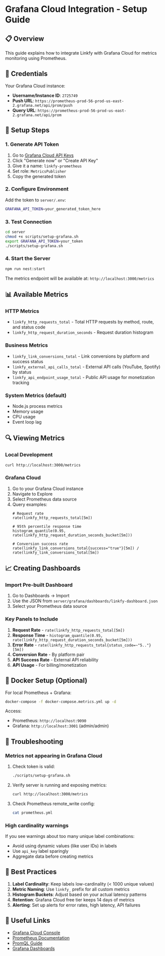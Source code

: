 # Grafana Cloud Integration - Setup Guide

## 📋 Overview

This guide explains how to integrate Linkfy with Grafana Cloud for metrics monitoring using Prometheus.

## 🔑 Credentials

Your Grafana Cloud instance:
- **Username/Instance ID**: `2725749`
- **Push URL**: `https://prometheus-prod-56-prod-us-east-2.grafana.net/api/prom/push`
- **Query URL**: `https://prometheus-prod-56-prod-us-east-2.grafana.net/api/prom`

## 🚀 Setup Steps

### 1. Generate API Token

1. Go to [Grafana Cloud API Keys](https://grafana.com/orgs/yourorg/api-keys)
2. Click "Generate now" or "Create API Key"
3. Give it a name: `linkfy-prometheus`
4. Set role: `MetricsPublisher`
5. Copy the generated token

### 2. Configure Environment

Add the token to `server/.env`:

```bash
GRAFANA_API_TOKEN=your_generated_token_here
```

### 3. Test Connection

```bash
cd server
chmod +x scripts/setup-grafana.sh
export GRAFANA_API_TOKEN=your_token
./scripts/setup-grafana.sh
```

### 4. Start the Server

```bash
npm run nest:start
```

The metrics endpoint will be available at: `http://localhost:3000/metrics`

## 📊 Available Metrics

### HTTP Metrics
- `linkfy_http_requests_total` - Total HTTP requests by method, route, and status code
- `linkfy_http_request_duration_seconds` - Request duration histogram

### Business Metrics
- `linkfy_link_conversions_total` - Link conversions by platform and success status
- `linkfy_external_api_calls_total` - External API calls (YouTube, Spotify) by status
- `linkfy_api_endpoint_usage_total` - Public API usage for monetization tracking

### System Metrics (default)
- Node.js process metrics
- Memory usage
- CPU usage
- Event loop lag

## 🔍 Viewing Metrics

### Local Development
```bash
curl http://localhost:3000/metrics
```

### Grafana Cloud
1. Go to your Grafana Cloud instance
2. Navigate to Explore
3. Select Prometheus data source
4. Query examples:
   ```promql
   # Request rate
   rate(linkfy_http_requests_total[5m])
   
   # 95th percentile response time
   histogram_quantile(0.95, rate(linkfy_http_request_duration_seconds_bucket[5m]))
   
   # Conversion success rate
   rate(linkfy_link_conversions_total{success="true"}[5m]) / rate(linkfy_link_conversions_total[5m])
   ```

## 📈 Creating Dashboards

### Import Pre-built Dashboard

1. Go to Dashboards → Import
2. Use the JSON from `server/grafana/dashboards/linkfy-dashboard.json`
3. Select your Prometheus data source

### Key Panels to Include

1. **Request Rate** - `rate(linkfy_http_requests_total[5m])`
2. **Response Time** - `histogram_quantile(0.95, rate(linkfy_http_request_duration_seconds_bucket[5m]))`
3. **Error Rate** - `rate(linkfy_http_requests_total{status_code=~"5.."}[5m])`
4. **Conversion Rate** - By platform pair
5. **API Success Rate** - External API reliability
6. **API Usage** - For billing/monetization

## 🐳 Docker Setup (Optional)

For local Prometheus + Grafana:

```bash
docker-compose -f docker-compose.metrics.yml up -d
```

Access:
- Prometheus: `http://localhost:9090`
- Grafana: `http://localhost:3001` (admin/admin)

## 🔧 Troubleshooting

### Metrics not appearing in Grafana Cloud

1. Check token is valid:
   ```bash
   ./scripts/setup-grafana.sh
   ```

2. Verify server is running and exposing metrics:
   ```bash
   curl http://localhost:3000/metrics
   ```

3. Check Prometheus remote_write config:
   ```bash
   cat prometheus.yml
   ```

### High cardinality warnings

If you see warnings about too many unique label combinations:
- Avoid using dynamic values (like user IDs) in labels
- Use `api_key` label sparingly
- Aggregate data before creating metrics

## 📝 Best Practices

1. **Label Cardinality**: Keep labels low-cardinality (< 1000 unique values)
2. **Metric Naming**: Use `linkfy_` prefix for all custom metrics
3. **Histogram Buckets**: Adjust based on your actual latency patterns
4. **Retention**: Grafana Cloud free tier keeps 14 days of metrics
5. **Alerting**: Set up alerts for error rates, high latency, API failures

## 🔗 Useful Links

- [Grafana Cloud Console](https://grafana.com/)
- [Prometheus Documentation](https://prometheus.io/docs/)
- [PromQL Guide](https://prometheus.io/docs/prometheus/latest/querying/basics/)
- [Grafana Dashboards](https://grafana.com/grafana/dashboards/)
